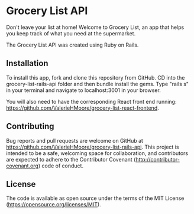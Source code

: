 # Grocery List API

Don't leave your list at home! Welcome to Grocery List, an app that helps you keep track of what you need at the supermarket.

The Grocery List API was created using Ruby on Rails.

## Installation
To install this app, fork and clone this repository from GitHub. CD into the grocery-list-rails-api folder and then bundle install the gems. Type "rails s" in your terminal and navigate to localhost:3001 in your browser.

You will also need to have the corresponding React front end running: https://github.com/ValerieHMoore/grocery-list-react-frontend.

## Contributing
Bug reports and pull requests are welcome on GitHub at https://github.com/ValerieHMoore/grocery-list-rails-api. This project is intended to be a safe, welcoming space for collaboration, and contributors are expected to adhere to the Contributor Covenant (http://contributor-covenant.org) code of conduct.

## License
The code is available as open source under the terms of the MIT License (https://opensource.org/licenses/MIT).